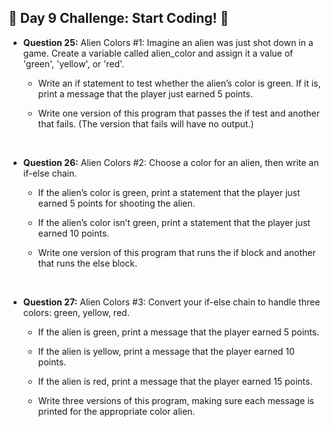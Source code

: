## 🚀 Day 9 Challenge: Start Coding! 🚀

- **Question 25:** Alien Colors #1: Imagine an alien was just shot down in a game. Create a variable called alien_color and assign it a value of 'green', 'yellow', or 'red'.
    - Write an if statement to test whether the alien’s color is green. If it is, print a message that the player just earned 5 points.

    - Write one version of this program that passes the if test and another that fails. (The version that fails will have no output.)

<br/>

- **Question 26:** Alien Colors #2: Choose a color for an alien, then write an if-else chain.
    - If the alien’s color is green, print a statement that the player just earned 5 points for shooting the alien.

    - If the alien’s color isn’t green, print a statement that the player just earned 10 points.

    - Write one version of this program that runs the if block and another that runs the else block.

<br>

- **Question 27:** Alien Colors #3: Convert your if-else chain to handle three colors: green, yellow, red.

    - If the alien is green, print a message that the player earned 5 points.

    - If the alien is yellow, print a message that the player earned 10 points.

    - If the alien is red, print a message that the player earned 15 points.

    - Write three versions of this program, making sure each message is printed for the appropriate color alien.

